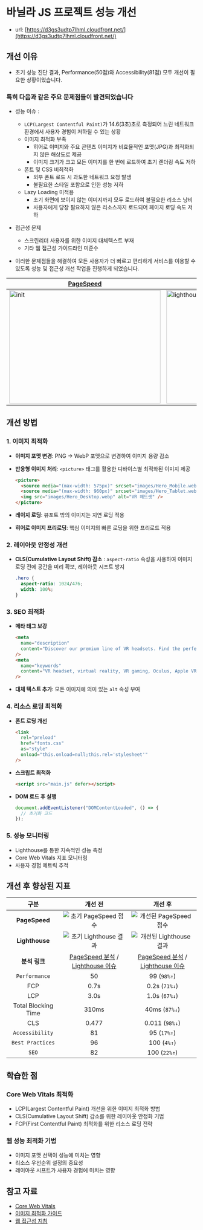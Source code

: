 # 바닐라 JS 프로젝트 성능 개선

- url: [https://d3gs3udtp7lhml.cloudfront.net/](https://d3gs3udtp7lhml.cloudfront.net/)

## 개선 이유

- 초기 성능 진단 결과, Performance(50점)와 Accessibility(81점) 모두 개선이 필요한 상황이었습니다.

### 특히 다음과 같은 주요 문제점들이 발견되었습니다

- 성능 이슈 :
  - `LCP(Largest Contentful Paint)`가 14.6(3초)초로 측정되어 느린 네트워크 환경에서 사용자 경험이 저하될 수 있는 상황
  - 이미지 최적화 부족
    - 히어로 이미지와 주요 콘텐츠 이미지가 비효율적인 포맷(JPG)과 최적화되지 않은 해상도로 제공
    - 이미지 크기가 크고 모든 이미지를 한 번에 로드하여 초기 렌더링 속도 저하
  - 폰트 및 CSS 비최적화
    - 외부 폰트 로드 시 과도한 네트워크 요청 발생
    - 불필요한 스타일 포함으로 인한 성능 저하
  - Lazy Loading 미적용
    - 초기 화면에 보이지 않는 이미지까지 모두 로드하여 불필요한 리소스 낭비
    - 사용자에게 당장 필요하지 않은 리소스까지 로드되어 페이지 로딩 속도 저하
- 접근성 문제

  - 스크린리더 사용자를 위한 이미지 대체텍스트 부재
  - 기타 웹 접근성 가이드라인 미준수

- 이러한 문제점들을 해결하여 모든 사용자가 더 빠르고 편리하게 서비스를 이용할 수 있도록 성능 및 접근성 개선 작업을 진행하게 되었습니다.

| [PageSpeed](https://pagespeed.web.dev/analysis/https-d3gs3udtp7lhml-cloudfront-net/9m3bzso30h?form_factor=desktop)              | [Git Issue (Lighthouse)](https://github.com/borobong2/front_3rd_chapter4-2_basic/issues/1)                                                                 |
| ------------------------------------------------------------------------------------------------------------------------------- | ---------------------------------------------------------------------------------------------------------------------------------------------------------- |
| <img width="400" height="300" alt="init" src="https://github.com/user-attachments/assets/ad2f3e86-89f0-4e83-9bfb-5e7228e41539"> | <img width="400" height="300" alt="lighthouse workflow first issue" src="https://github.com/user-attachments/assets/29d17e8b-80d3-46b6-ad8e-8426f58120a8"> |

## 개선 방법

### 1. 이미지 최적화

- **이미지 포맷 변경**: PNG → WebP 포맷으로 변경하여 이미지 용량 감소
- **반응형 이미지 처리**: `<picture>` 태그를 활용한 디바이스별 최적화된 이미지 제공

  ```html
  <picture>
    <source media="(max-width: 575px)" srcset="images/Hero_Mobile.webp" />
    <source media="(max-width: 960px)" srcset="images/Hero_Tablet.webp" />
    <img src="images/Hero_Desktop.webp" alt="VR 헤드셋" />
  </picture>
  ```

- **레이지 로딩**: 뷰포트 밖의 이미지는 지연 로딩 적용
- **히어로 이미지 프리로딩**: 핵심 이미지의 빠른 로딩을 위한 프리로드 적용

### 2. 레이아웃 안정성 개선

- **CLS(Cumulative Layout Shift) 감소**
  : `aspect-ratio` 속성을 사용하여 이미지 로딩 전에 공간을 미리 확보, 레이아웃 시프트 방지
  ```css
  .hero {
    aspect-ratio: 1024/476;
    width: 100%;
  }
  ```

### 3. SEO 최적화

- **메타 태그 보강**

  ```html
  <meta
    name="description"
    content="Discover our premium line of VR headsets. Find the perfect VR device for gaming, entertainment, and professional use."
  />
  <meta
    name="keywords"
    content="VR headset, virtual reality, VR gaming, Oculus, Apple VR"
  />
  ```

- **대체 텍스트 추가**: 모든 이미지에 의미 있는 `alt` 속성 부여

### 4. 리소스 로딩 최적화

- **폰트 로딩 개선**

  ```html
  <link
    rel="preload"
    href="fonts.css"
    as="style"
    onload="this.onload=null;this.rel='stylesheet'"
  />
  ```

- **스크립트 최적화**

  ```html
  <script src="main.js" defer></script>
  ```

- **DOM 로드 후 실행**

  ```javascript
  document.addEventListener("DOMContentLoaded", () => {
    // 초기화 코드
  });
  ```

### 5. 성능 모니터링

- Lighthouse를 통한 지속적인 성능 측정
- Core Web Vitals 지표 모니터링
- 사용자 경험 메트릭 추적

## 개선 후 향상된 지표

|        구분         |                                                                                                    개선 전                                                                                                    |                                                                                                   개선 후                                                                                                    |
| :-----------------: | :-----------------------------------------------------------------------------------------------------------------------------------------------------------------------------------------------------------: | :----------------------------------------------------------------------------------------------------------------------------------------------------------------------------------------------------------: |
|    **PageSpeed**    |                                                    ![초기 PageSpeed 점수](https://github.com/user-attachments/assets/ad2f3e86-89f0-4e83-9bfb-5e7228e41539)                                                    |                                                  ![개선된 PageSpeed 점수](https://github.com/user-attachments/assets/77c0b70e-97b4-4985-8ba7-81a8fd328bd5)                                                   |
|   **Lighthouse**    |                                                   ![초기 Lighthouse 결과](https://github.com/user-attachments/assets/29d17e8b-80d3-46b6-ad8e-8426f58120a8)                                                    |                                                  ![개선된 Lighthouse 결과](https://github.com/user-attachments/assets/b75bde95-43a9-43de-b1d9-828c9ea40492)                                                  |
|    **분석 링크**    | [PageSpeed 분석](https://pagespeed.web.dev/analysis/https-d3gs3udtp7lhml-cloudfront-net/9m3bzso30h?form_factor=desktop) / [Lighthouse 이슈](https://github.com/borobong2/front_3rd_chapter4-2_basic/issues/1) | [PageSpeed 분석](https://pagespeed.web.dev/analysis/https-d3gs3udtp7lhml-cloudfront-net/t8gjb22391?form_factor=desktop) / [Lighthouse 이슈](https://github.com/soyoonJ/front_3rd_chapter4-2_basic/issues/17) |
|    `Performance`    |                                                                                                      50                                                                                                       |                                                                                                 99 (`98%↑`)                                                                                                  |
|         FCP         |                                                                                                     0.7s                                                                                                      |                                                                                                0.2s (`71%↓`)                                                                                                 |
|         LCP         |                                                                                                     3.0s                                                                                                      |                                                                                                1.0s (`67%↓`)                                                                                                 |
| Total Blocking Time |                                                                                                     310ms                                                                                                     |                                                                                                40ms (`87%↓`)                                                                                                 |
|         CLS         |                                                                                                     0.477                                                                                                     |                                                                                                0.011 (`98%↓`)                                                                                                |
|   `Accessibility`   |                                                                                                      81                                                                                                       |                                                                                                 95 (`17%↑`)                                                                                                  |
|  `Best Practices`   |                                                                                                      96                                                                                                       |                                                                                                 100 (`4%↑`)                                                                                                  |
|        `SEO`        |                                                                                                      82                                                                                                       |                                                                                                 100 (`22%↑`)                                                                                                 |

## 학습한 점

### Core Web Vitals 최적화

- LCP(Largest Contentful Paint) 개선을 위한 이미지 최적화 방법
- CLS(Cumulative Layout Shift) 감소를 위한 레이아웃 안정화 기법
- FCP(First Contentful Paint) 최적화를 위한 리소스 로딩 전략

### 웹 성능 최적화 기법

- 이미지 포맷 선택이 성능에 미치는 영향
- 리소스 우선순위 설정의 중요성
- 레이아웃 시프트가 사용자 경험에 미치는 영향

## 참고 자료

- [Core Web Vitals](https://web.dev/vitals/)
- [이미지 최적화 가이드](https://web.dev/fast/#optimize-your-images)
- [웹 접근성 지침](https://www.w3.org/WAI/standards-guidelines/wcag/)
